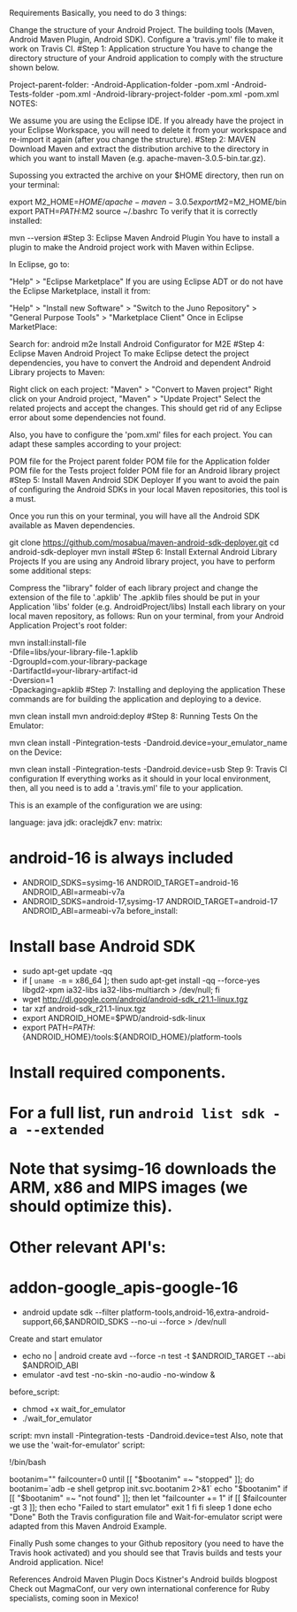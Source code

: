 Requirements
Basically, you need to do 3 things:

Change the structure of your Android Project.
The building tools (Maven, Android Maven Plugin, Android SDK).
Configure a 'travis.yml' file to make it work on Travis CI.
#Step 1: Application structure
You have to change the directory structure of your Android application to comply with the structure shown below.

 Project-parent-folder:
   -Android-Application-folder
      -pom.xml
   -Android-Tests-folder
      -pom.xml
   -Android-library-project-folder
      -pom.xml
   -pom.xml
NOTES:

We assume you are using the Eclipse IDE.
If you already have the project in your Eclipse Workspace, you will need to delete it from your workspace and re-import it again (after you change the structure).
#Step 2: MAVEN
Download Maven and extract the distribution archive to the directory in which you want to install Maven (e.g. apache-maven-3.0.5-bin.tar.gz).

Supossing you extracted the archive on your $HOME directory, then run on your terminal:

export M2_HOME=$HOME/apache-maven-3.0.5
export M2=$M2_HOME/bin
export PATH=$PATH:$M2
source ~/.bashrc
To verify that it is correctly installed:

mvn --version
#Step 3: Eclipse Maven Android Plugin
You have to install a plugin to make the Android project work with Maven within Eclipse.

In Eclipse, go to:

"Help" > "Eclipse Marketplace"
If you are using Eclipse ADT or do not have the Eclipse Marketplace, install it from:

"Help" > "Install new Software" > "Switch to the Juno Repository" >
"General Purpose Tools" > "Marketplace Client"
Once in Eclipse MarketPlace:

Search for: android m2e
Install Android Configurator for M2E
#Step 4: Eclipse Maven Android Project
To make Eclipse detect the project dependencies, you have to convert the Android and dependent Android Library projects to Maven:

Right click on each project:
"Maven" > "Convert to Maven project"
Right click on your Android project,
"Maven" > "Update Project"
Select the related projects and accept the changes.
This should get rid of any Eclipse error about some dependencies not found.

Also, you have to configure the 'pom.xml' files for each project. You can adapt these samples according to your project:

POM file for the Project parent folder
POM file for the Application folder
POM file for the Tests project folder
POM file for an Android library project
#Step 5: Install Maven Android SDK Deployer
If you want to avoid the pain of configuring the Android SDKs in your local Maven repositories, this tool is a must.

Once you run this on your terminal, you will have all the Android SDK available as Maven dependencies.

git clone https://github.com/mosabua/maven-android-sdk-deployer.git
cd android-sdk-deployer
mvn install
#Step 6: Install External Android Library Projects
If you are using any Android library project, you have to perform some additional steps:

Compress the "library" folder of each library project and change the extension of the file to '.apklib'
The .apklib files should be put in your Application 'libs' folder (e.g. AndroidProject/libs)
Install each library on your local maven repository, as follows:
Run on your terminal, from your Android Application Project's root folder:

mvn install:install-file \
-Dfile=libs/your-library-file-1.apklib \
-DgroupId=com.your-library-package \
-DartifactId=your-library-artifact-id \
-Dversion=1 \
-Dpackaging=apklib
#Step 7: Installing and deploying the application
These commands are for building the application and deploying to a device.

mvn clean install
mvn android:deploy
#Step 8: Running Tests
On the Emulator:

mvn clean install -Pintegration-tests -Dandroid.device=your_emulator_name
on the Device:

mvn clean install -Pintegration-tests -Dandroid.device=usb
Step 9: Travis CI configuration
If everything works as it should in your local environment, then, all you need is to add a '.travis.yml' file to your application.

This is an example of the configuration we are using:

language: java
jdk: oraclejdk7
env:
 matrix:
   # android-16 is always included
   - ANDROID_SDKS=sysimg-16           ANDROID_TARGET=android-16  ANDROID_ABI=armeabi-v7a
   - ANDROID_SDKS=android-17,sysimg-17 ANDROID_TARGET=android-17  ANDROID_ABI=armeabi-v7a
before_install:
  # Install base Android SDK
  - sudo apt-get update -qq
  - if [ `uname -m` = x86_64 ]; then sudo apt-get install -qq --force-yes libgd2-xpm ia32-libs ia32-libs-multiarch > /dev/null; fi
  - wget http://dl.google.com/android/android-sdk_r21.1-linux.tgz
  - tar xzf android-sdk_r21.1-linux.tgz
  - export ANDROID_HOME=$PWD/android-sdk-linux
  - export PATH=${PATH}:${ANDROID_HOME}/tools:${ANDROID_HOME}/platform-tools

  # Install required components.
  # For a full list, run `android list sdk -a --extended`
  # Note that sysimg-16 downloads the ARM, x86 and MIPS images (we should optimize this).
  # Other relevant API's:
  #  addon-google_apis-google-16
  - android update sdk --filter platform-tools,android-16,extra-android-support,66,$ANDROID_SDKS --no-ui --force > /dev/null

   Create and start emulator
  - echo no | android create avd --force -n test -t $ANDROID_TARGET --abi $ANDROID_ABI
  - emulator -avd test -no-skin -no-audio -no-window &

before_script:
  - chmod +x wait_for_emulator
  - ./wait_for_emulator

script: mvn install -Pintegration-tests -Dandroid.device=test
Also, note that we use the 'wait-for-emulator' script:

!/bin/bash

bootanim=""
failcounter=0
until [[ "$bootanim" =~ "stopped" ]]; do
   bootanim=`adb -e shell getprop init.svc.bootanim 2>&1`
   echo "$bootanim"
   if [[ "$bootanim" =~ "not found" ]]; then
      let "failcounter += 1"
      if [[ $failcounter -gt 3 ]]; then
        echo "Failed to start emulator"
        exit 1
      fi
   fi
   sleep 1
done
echo "Done"
Both the Travis configuration file and Wait-for-emulator script were adapted from this Maven Android Example.

Finally
Push some changes to your Github repository (you need to have the Travis hook activated) and you should see that Travis builds and tests your Android application. Nice!

References
Android Maven Plugin Docs
Kistner's Android builds blogpost
Check out MagmaConf, our very own international conference for Ruby specialists, coming soon in Mexico!
